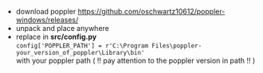 - download poppler https://github.com/oschwartz10612/poppler-windows/releases/
- unpack and place anywhere
- replace in **src/config.py** <br>```config['POPPLER_PATH'] = r'C:\Program Files\poppler-your_version_of_poppler\Library\bin'``` 
<br>with your poppler path ( !! pay attention to the poppler version in path !! )
